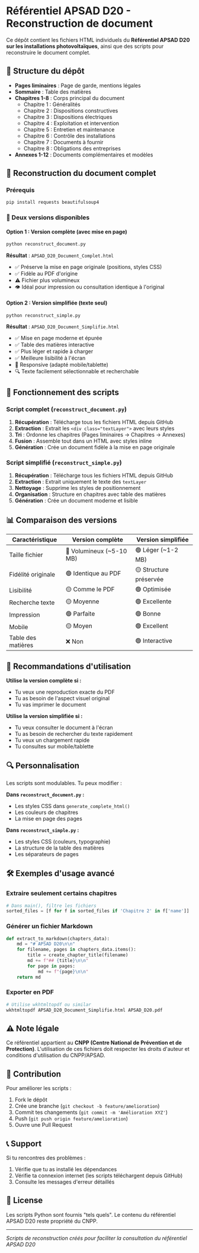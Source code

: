 # Référentiel APSAD D20 - Reconstruction de document

Ce dépôt contient les fichiers HTML individuels du **Référentiel APSAD D20 sur les installations photovoltaïques**, ainsi que des scripts pour reconstruire le document complet.

## 📁 Structure du dépôt

- **Pages liminaires** : Page de garde, mentions légales
- **Sommaire** : Table des matières
- **Chapitres 1-8** : Corps principal du document
  - Chapitre 1 : Généralités
  - Chapitre 2 : Dispositions constructives
  - Chapitre 3 : Dispositions électriques
  - Chapitre 4 : Exploitation et intervention
  - Chapitre 5 : Entretien et maintenance
  - Chapitre 6 : Contrôle des installations
  - Chapitre 7 : Documents à fournir
  - Chapitre 8 : Obligations des entreprises
- **Annexes 1-12** : Documents complémentaires et modèles

## 🔧 Reconstruction du document complet

### Prérequis

```bash
pip install requests beautifulsoup4
```

### 🎯 Deux versions disponibles

#### Option 1 : Version complète (avec mise en page)

```bash
python reconstruct_document.py
```

**Résultat** : `APSAD_D20_Document_Complet.html`
- ✅ Préserve la mise en page originale (positions, styles CSS)
- ✅ Fidèle au PDF d'origine
- ⚠️ Fichier plus volumineux
- 👁️ Idéal pour impression ou consultation identique à l'original

#### Option 2 : Version simplifiée (texte seul)

```bash
python reconstruct_simple.py
```

**Résultat** : `APSAD_D20_Document_Simplifie.html`
- ✅ Mise en page moderne et épurée
- ✅ Table des matières interactive
- ✅ Plus léger et rapide à charger
- ✅ Meilleure lisibilité à l'écran
- 📱 Responsive (adapté mobile/tablette)
- 🔍 Texte facilement sélectionnable et recherchable

## 🎯 Fonctionnement des scripts

### Script complet (`reconstruct_document.py`)

1. **Récupération** : Télécharge tous les fichiers HTML depuis GitHub
2. **Extraction** : Extrait les `<div class="textLayer">` avec leurs styles
3. **Tri** : Ordonne les chapitres (Pages liminaires → Chapitres → Annexes)
4. **Fusion** : Assemble tout dans un HTML avec styles inline
5. **Génération** : Crée un document fidèle à la mise en page originale

### Script simplifié (`reconstruct_simple.py`)

1. **Récupération** : Télécharge tous les fichiers HTML depuis GitHub
2. **Extraction** : Extrait uniquement le texte des `textLayer`
3. **Nettoyage** : Supprime les styles de positionnement
4. **Organisation** : Structure en chapitres avec table des matières
5. **Génération** : Crée un document moderne et lisible

## 📊 Comparaison des versions

| Caractéristique | Version complète | Version simplifiée |
|----------------|------------------|-------------------|
| Taille fichier | 🔴 Volumineux (~5-10 MB) | 🟢 Léger (~1-2 MB) |
| Fidélité originale | 🟢 Identique au PDF | 🟡 Structure préservée |
| Lisibilité | 🟡 Comme le PDF | 🟢 Optimisée |
| Recherche texte | 🟡 Moyenne | 🟢 Excellente |
| Impression | 🟢 Parfaite | 🟢 Bonne |
| Mobile | 🟡 Moyen | 🟢 Excellent |
| Table des matières | ❌ Non | 🟢 Interactive |

## 📝 Recommandations d'utilisation

**Utilise la version complète si :**
- Tu veux une reproduction exacte du PDF
- Tu as besoin de l'aspect visuel original
- Tu vas imprimer le document

**Utilise la version simplifiée si :**
- Tu veux consulter le document à l'écran
- Tu as besoin de rechercher du texte rapidement
- Tu veux un chargement rapide
- Tu consultes sur mobile/tablette

## 🔍 Personnalisation

Les scripts sont modulables. Tu peux modifier :

**Dans `reconstruct_document.py` :**
- Les styles CSS dans `generate_complete_html()`
- Les couleurs de chapitres
- La mise en page des pages

**Dans `reconstruct_simple.py` :**
- Les styles CSS (couleurs, typographie)
- La structure de la table des matières
- Les séparateurs de pages

## 🛠️ Exemples d'usage avancé

### Extraire seulement certains chapitres

```python
# Dans main(), filtre les fichiers
sorted_files = [f for f in sorted_files if 'Chapitre 2' in f['name']]
```

### Générer un fichier Markdown

```python
def extract_to_markdown(chapters_data):
    md = "# APSAD D20\n\n"
    for filename, pages in chapters_data.items():
        title = create_chapter_title(filename)
        md += f"## {title}\n\n"
        for page in pages:
            md += f"{page}\n\n"
    return md
```

### Exporter en PDF

```bash
# Utilise wkhtmltopdf ou similar
wkhtmltopdf APSAD_D20_Document_Simplifie.html APSAD_D20.pdf
```

## ⚠️ Note légale

Ce référentiel appartient au **CNPP (Centre National de Prévention et de Protection)**. L'utilisation de ces fichiers doit respecter les droits d'auteur et conditions d'utilisation du CNPP/APSAD.

## 🤝 Contribution

Pour améliorer les scripts :
1. Fork le dépôt
2. Crée une branche (`git checkout -b feature/amelioration`)
3. Commit tes changements (`git commit -m 'Amélioration XYZ'`)
4. Push (`git push origin feature/amelioration`)
5. Ouvre une Pull Request

## 📞 Support

Si tu rencontres des problèmes :
1. Vérifie que tu as installé les dépendances
2. Vérifie ta connexion internet (les scripts téléchargent depuis GitHub)
3. Consulte les messages d'erreur détaillés

## 📜 License

Les scripts Python sont fournis "tels quels". Le contenu du référentiel APSAD D20 reste propriété du CNPP.

---

*Scripts de reconstruction créés pour faciliter la consultation du référentiel APSAD D20*

